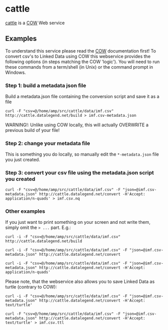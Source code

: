 # cattle

[cattle](http://cattle.datalegend.net/) is a [COW](https://github.com/CLARIAH/COW) Web service

## Examples

To understand this service please read the [COW](https://github.com/clariah/cow) documentation first! To convert csv's to Linked Data using COW this webservice provides the following options (in steps matching the COW 'logic'). You will need to run these commands from a term/shell (in Unix) or the command prompt in Windows.

### Step 1: build a metadata json file
Build a metadata.json file containing the conversion script and save it as a file

`curl -F "csv=@/home/amp/src/cattle/data/imf.csv" http://cattle.datalegend.net/build > imf.csv-metadata.json`

WARNING!: Unlike using COW locally, this will actually OVERWRITE a previous build of your file!

### Step 2: change your metadata file
This is something you do locally, so manually edit the `*-metadata.json` file you just created.

### Step 3: convert your csv file using the metadata.json script you created

`curl -F "csv=@/home/amp/src/cattle/data/imf.csv" -F "json=@imf.csv-metadata.json" http://cattle.datalegend.net/convert -H'Accept: application/n-quads' > imf.csv.nq`


### Other examples
If you just want to print something on your screen and not write them, simply omit the `> ...` part. E.g.:

`curl -i -F "csv=@/home/amp/src/cattle/data/imf.csv" http://cattle.datalegend.net/build`

`curl -i -F "csv=@/home/amp/src/cattle/data/imf.csv" -F "json=@imf.csv-metadata.json" http://cattle.datalegend.net/convert`

`curl -i -F "csv=@/home/amp/src/cattle/data/imf.csv" -F "json=@imf.csv-metadata.json" http://cattle.datalegend.net/convert -H'Accept: application/n-quads'`

Please note, that the webservice also allows you to save Linked Data as turtle (contrary to COW):

`curl -i -F "csv=@/home/amp/src/cattle/data/imf.csv" -F "json=@imf.csv-metadata.json" http://cattle.datalegend.net/convert -H'Accept: text/turtle'`

`curl -F "csv=@/home/amp/src/cattle/data/imf.csv" -F "json=@imf.csv-metadata.json" http://cattle.datalegend.net/convert -H'Accept: text/turtle' > imf.csv.ttl`
